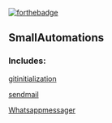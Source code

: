 [![forthebadge](https://forthebadge.com/images/badges/made-with-python.svg)](https://forthebadge.com)

## SmallAutomations



### Includes:

[gitinitialization](https://github.com/Marshy2006/SmallAutomations/tree/main/gitinitialization)

[sendmail](https://github.com/Marshy2006/SmallAutomations/tree/main/sendmail)

[Whatsappmessager](https://github.com/Marshy2006/SmallAutomations/tree/main/Whatsappmessager)
